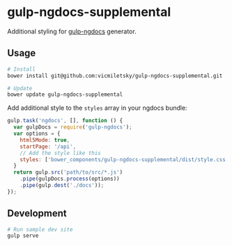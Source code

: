 # gulp-ngdocs-supplemental

Additional styling for [gulp-ngdocs](https://github.com/nikhilmodak/gulp-ngdocs)
generator.

## Usage

```bash
# Install
bower install git@github.com:vicmiletsky/gulp-ngdocs-supplemental.git

# Update
bower update gulp-ngdocs-supplemental
```

Add additional style to the `styles` array in your ngdocs bundle:

```javascript
gulp.task('ngdocs', [], function () {
  var gulpDocs = require('gulp-ngdocs');
  var options = {
    html5Mode: true,
    startPage: '/api',
    // Add the style like this
    styles: ['bower_components/gulp-ngdocs-supplemental/dist/style.css']
  }
  return gulp.src('path/to/src/*.js')
    .pipe(gulpDocs.process(options))
    .pipe(gulp.dest('./docs'));
});
```

## Development

```bash
# Run sample dev site
gulp serve
```

